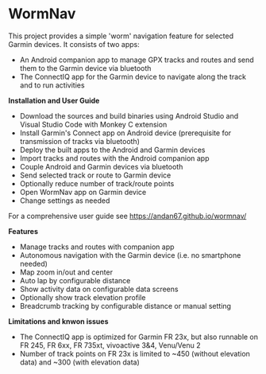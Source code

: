 WormNav
===================================

This project provides a simple 'worm' navigation feature for selected Garmin devices.
It consists of two apps:
- An Android companion app to manage GPX tracks and routes and send them to the Garmin device via bluetooth
- The ConnectIQ app for the Garmin device to navigate along the track and to run activities

**Installation and User Guide**
- Download the sources and build binaries using Android Studio and Visual Studio Code with Monkey C extension
- Install Garmin's Connect app on Android device (prerequisite for transmission of tracks via bluetooth) 
- Deploy the built apps to the Android and Garmin devices
- Import tracks and routes with the Android companion app
- Couple Android and Garmin devices via bluetooth
- Send selected track or route to Garmin device
- Optionally reduce number of track/route points
- Open WormNav app on Garmin device
- Change settings as needed

For a comprehensive user guide see https://andan67.github.io/wormnav/

**Features**
- Manage tracks and routes with companion app
- Autonomous navigation with the Garmin device (i.e. no smartphone needed)
- Map zoom in/out and center
- Auto lap by configurable distance
- Show activity data on configurable data screens
- Optionally show track elevation profile
- Breadcrumb tracking by configurable distance or manual setting
 
**Limitations and knwon issues**
- The ConnectIQ app is optimized for Garmin FR 23x, but also runnable on FR 245, FR 6xx, FR 735xt, vivoactive 3&4, Venu/Venu 2
- Number of track points on FR 23x is limited to ~450 (without elevation data) and ~300 (with elevation data)